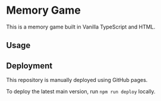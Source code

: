 # Memory Game

This is a memory game built in Vanilla TypeScript and HTML. 

## Usage

<!-- Feel free to play it [here](https://yamo93.github.io/color_sort_game/). -->

## Deployment

This repository is manually deployed using GitHub pages.

To deploy the latest main version, run `npm run deploy` locally.